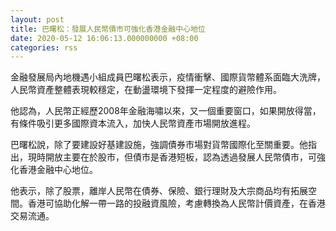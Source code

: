 ```yaml
---
layout: post
title: 巴曙松：發展人民幣債市可強化香港金融中心地位
date: 2020-05-12 16:06:13.000000000 +08:00
categories: rss
---
```


金融發展局內地機遇小組成員巴曙松表示，疫情衝擊、國際貨幣體系面臨大洗牌，人民幣資產整體表現較穩定，在動盪環境下發揮一定程度的避險作用。

他認為，人民幣正經歷2008年金融海嘯以來，又一個重要窗口，如果開放得當，有條件吸引更多國際資本流入，加快人民幣資產市場開放進程。

巴曙松說，除了要建設好基建設施，強調債券市場對貨幣國際化至關重要。他指出，現時開放主要在於股市，但債市是香港短板，認為透過發展人民幣債市，可強化香港金融中心地位。

他表示，除了股票，離岸人民幣在債券、保險、銀行理財及大宗商品均有拓展空間。香港可協助化解一帶一路的投融資風險，考慮轉換為人民幣計價資產，在香港交易流通。
